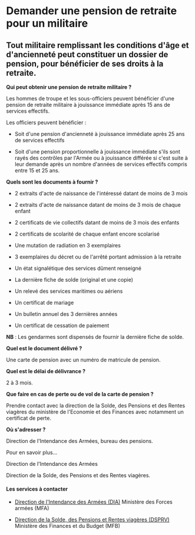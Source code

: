 # Demander une pension de retraite pour un militaire

Tout militaire remplissant les conditions d'âge et d'ancienneté peut constituer un dossier de pension, pour bénéficier de ses droits à la retraite.
---------------------------------------------------------------------------------------------------------------------------------------------------

**Qui peut obtenir une pension de retraite militaire ?**

Les hommes de troupe et les sous-officiers peuvent bénéficier d'une pension de retraite militaire à jouissance immédiate après 15 ans de services effectifs.

Les officiers peuvent bénéficier :

*   Soit d'une pension d'ancienneté à jouissance immédiate après 25 ans de services effectifs   
    

*   Soit d'une pension proportionnelle à jouissance immédiate s'ils sont rayés des contrôles par l'Armée ou à jouissance différée si c'est suite à leur demande après un nombre d'années de services effectifs compris entre 15 et 25 ans.

**Quels sont les documents à fournir ?**

*   2 extraits d'acte de naissance de l'intéressé datant de moins de 3 mois

*   2 extraits d'acte de naissance datant de moins de 3 mois de chaque enfant

*   2 certificats de vie collectifs datant de moins de 3 mois des enfants

*   2 certificats de scolarité de chaque enfant encore scolarisé

*   Une mutation de radiation en 3 exemplaires

*   3 exemplaires du décret ou de l'arrêté portant admission à la retraite

*   Un état signalétique des services dûment renseigné

*   La dernière fiche de solde (original et une copie)

*   Un relevé des services maritimes ou aériens

*   Un certificat de mariage

*   Un bulletin annuel des 3 dernières années

*   Un certificat de cessation de paiement

**NB** : Les gendarmes sont dispensés de fournir la dernière fiche de solde.  

**Quel est le document délivré ?**

Une carte de pension avec un numéro de matricule de pension.  

**Quel est le délai de délivrance ?**

2 à 3 mois.  

**Que faire en cas de perte ou de vol de la carte de pension ?**

Prendre contact avec la direction de la Solde, des Pensions et des Rentes viagères du ministère de l'Economie et des Finances avec notamment un certificat de perte.

**Où s'adresser ?**

Direction de l'Intendance des Armées, bureau des pensions.

Pour en savoir plus...

Direction de l'Intendance des Armées

Direction de la Solde, des Pensions et des Rentes viagères.

#### Les services à contacter

*   [Direction de l'Intendance des Armées (DIA)](../../../services/direction-de-lintendance-des-armees-dia.md) Ministère des Forces armées (MFA)  
    
*   [Direction de la Solde, des Pensions et Rentes viagères (DSPRV)](../../../services/direction-de-la-solde-des-pensions-et-rentes-viageres-dsprv.md) Ministère des Finances et du Budget (MFB)